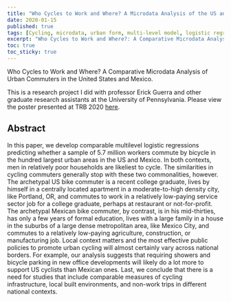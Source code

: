 ```yaml
---
title: "Who Cycles to Work and Where? A Microdata Analysis of the US and Mexico"
date: 2020-01-15
published: true
tags: [Cycling, microdata, urban form, multi-level model, logistic regression, R]
excerpt: "Who Cycles to Work and Where?: A Comparative Microdata Analysis of Urban Commuters in the United States and Mexico  (TRB presentation)"
toc: true
toc_sticky: true
---
```


Who Cycles to Work and Where? A Comparative Microdata Analysis of Urban Commuters in the United States and Mexico.

This is a research project I did with professor Erick Guerra and other graduate research assistants at the University of Pennsylvania. Please view the poster presented at TRB 2020 [here](https://github.com/HeZHANG0/HZ/raw/master/assets/pdf/Cycling%20paper%20poster%20TRB%200111.pdf).

## Abstract
In this paper, we develop comparable multilevel logistic regressions predicting whether a sample of 5.7 million workers commute by bicycle in the hundred largest urban areas in the US and Mexico. In both contexts, men in relatively poor households are likeliest to cycle. The similarities in cycling commuters generally stop with these two commonalities, however. The archetypal US bike commuter is a recent college graduate, lives by himself in a centrally located apartment in a moderate-to-high density city, like Portland, OR, and commutes to work in a relatively low-paying service sector job for a college graduate, perhaps at restaurant or not-for-profit. The archetypal Mexican bike commuter, by contrast, is in his mid-thirties, has only a few years of formal education, lives with a large family in a house in the suburbs of a large dense metropolitan area, like Mexico City, and commutes to a relatively low-paying agriculture, construction, or manufacturing job. Local context matters and the most effective public policies to promote urban cycling will almost certainly vary across national borders. For example, our analysis suggests that requiring showers and bicycle parking in new office developments will likely do a lot more to support US cyclists than Mexican ones. Last, we conclude that there is a need for studies that include comparable measures of cycling infrastructure, local built environments, and non-work trips in different national contexts.
